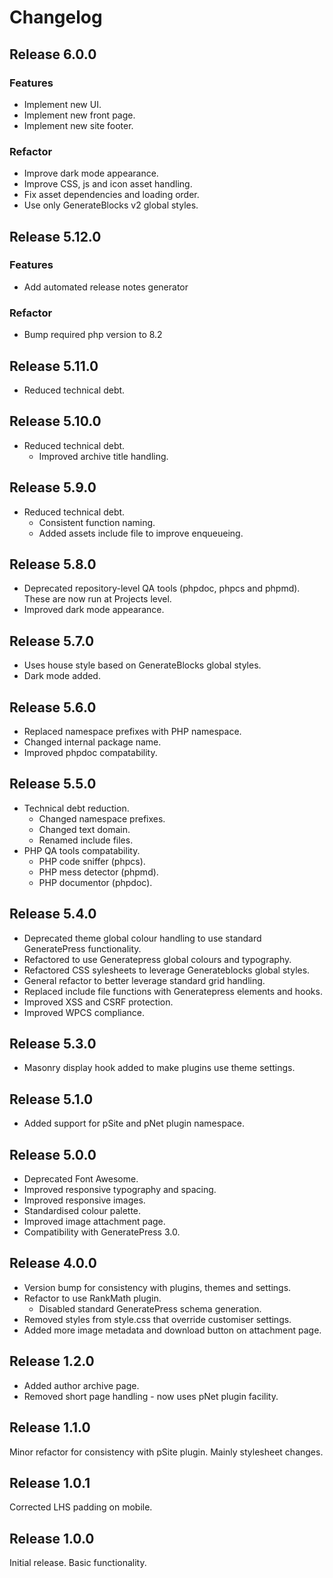 # Changelog

## Release 6.0.0
### Features
- Implement new UI.
- Implement new front page.
- Implement new site footer.

### Refactor
- Improve dark mode appearance.
- Improve CSS, js and icon asset handling.
- Fix asset dependencies and loading order.
- Use only GenerateBlocks v2 global styles.

## Release 5.12.0
### Features
- Add automated release notes generator

### Refactor
- Bump required php version to 8.2

## Release 5.11.0
* Reduced technical debt.

## Release 5.10.0
* Reduced technical debt.
	- Improved archive title handling.

## Release 5.9.0
* Reduced technical debt.
	- Consistent function naming.
	- Added assets include file to improve enqueueing.

## Release 5.8.0
* Deprecated repository-level QA tools (phpdoc, phpcs and phpmd). These are now run at Projects level.
* Improved dark mode appearance.

## Release 5.7.0
* Uses house style based on GenerateBlocks global styles.
* Dark mode added.

## Release 5.6.0
* Replaced namespace prefixes with PHP namespace.
* Changed internal package name.
* Improved phpdoc compatability.

## Release 5.5.0
* Technical debt reduction.
	- Changed namespace prefixes.
	- Changed text domain.
	- Renamed include files.
* PHP QA tools compatability.
	- PHP code sniffer (phpcs).
	- PHP mess detector (phpmd).
	- PHP documentor (phpdoc).

## Release 5.4.0
* Deprecated theme global colour handling to use standard GeneratePress functionality.
* Refactored to use Generatepress global colours and typography.
* Refactored CSS sylesheets to leverage Generateblocks global styles.
* General refactor to better leverage standard grid handling.
* Replaced include file functions with Generatepress elements and hooks.
* Improved XSS and CSRF protection.
* Improved WPCS compliance.

## Release 5.3.0
* Masonry display hook added to make plugins use theme settings.

## Release 5.1.0
* Added support for pSite and pNet plugin namespace.

## Release 5.0.0
* Deprecated Font Awesome.
* Improved responsive typography and spacing.
* Improved responsive images.
* Standardised colour palette.
* Improved image attachment page.
* Compatibility with GeneratePress 3.0.

## Release 4.0.0
* Version bump for consistency with plugins, themes and settings.
* Refactor to use RankMath plugin.
	- Disabled standard GeneratePress schema generation.
* Removed styles from style.css that override customiser settings.
* Added more image metadata and download button on attachment page.

## Release 1.2.0
* Added author archive page.
* Removed short page handling - now uses pNet plugin facility.

## Release 1.1.0
Minor refactor for consistency with pSite plugin. Mainly stylesheet changes.

## Release 1.0.1
Corrected LHS padding on mobile.

## Release 1.0.0
Initial release. Basic functionality.
